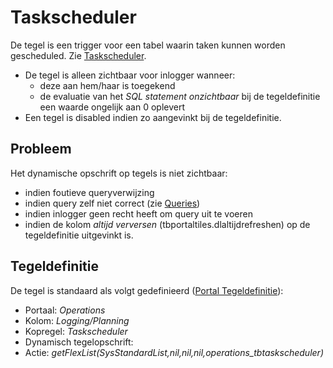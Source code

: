 # Taskscheduler

De tegel is een trigger voor een tabel waarin taken kunnen worden gescheduled. Zie [Taskscheduler](/instellen_inrichten/taskscheduler.md).

- De tegel is alleen zichtbaar voor inlogger wanneer:
  - deze aan hem/haar is toegekend
  - de evaluatie van het *SQL statement onzichtbaar* bij de tegeldefinitie een waarde ongelijk aan 0 oplevert
- Een tegel is disabled indien zo aangevinkt bij de tegeldefinitie.

## Probleem

Het dynamische opschrift op tegels is niet zichtbaar:

- indien foutieve queryverwijzing
- indien query zelf niet correct (zie [Queries](/instellen_inrichten/queries.md))
- indien inlogger geen recht heeft om query uit te voeren
- indien de kolom *altijd verversen* (tbportaltiles.dlaltijdrefreshen) op de tegeldefinitie uitgevinkt is.

## Tegeldefinitie

De tegel is standaard als volgt gedefinieerd ([Portal Tegeldefinitie](/instellen_inrichten/portaldefinitie/portal_tegel.md)):

- Portaal: *Operations*
- Kolom: *Logging/Planning*
- Kopregel: *Taskscheduler*
- Dynamisch tegelopschrift:
- Actie: *getFlexList(SysStandardList,nil,nil,nil,operations_tbtaskscheduler)*
